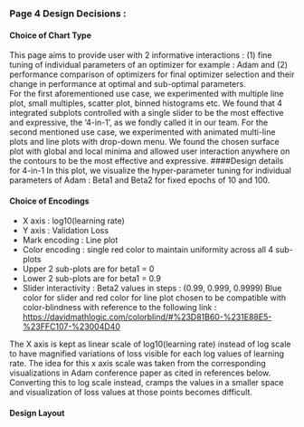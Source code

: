 
### Page 4 Design Decisions :

#### Choice of Chart Type
This page aims to provide user with 2 informative interactions : (1) fine tuning of individual parameters of an optimizer for example : Adam and (2) performance comparison of optimizers for final optimizer selection and their change in performance at optimal and sub-optimal parameters.  
For the first aforementioned use case, we experimented with multiple line plot, small multiples, scatter plot, binned histograms etc. We found that 4 integrated subplots controlled with a single slider to be the most effective and expressive, the ‘4-in-1’, as we fondly called it in our team. 
For the second mentioned use case, we experimented with animated multi-line plots and line plots with drop-down menu. We found the chosen surface plot with global and local minima and allowed user interaction anywhere on the contours to be the most effective and expressive. 
####Design details for 4-in-1
In this plot, we visualize the hyper-parameter tuning for individual parameters of Adam : Beta1 and Beta2 for fixed epochs of 10 and 100.

#### Choice of Encodings
-	X axis : log10(learning rate)
-	Y axis : Validation Loss
-	Mark encoding : Line plot
-	Color encoding : single red color to maintain uniformity across all 4 sub-plots
-	Upper 2 sub-plots are for beta1 = 0
-	Lower 2 sub-plots are for beta1 = 0.9
-	Slider interactivity : Beta2 values in steps : (0.99, 0.999, 0.9999)
Blue color for slider and red color for line plot chosen to be compatible with color-blindness with reference to the following link :
https://davidmathlogic.com/colorblind/#%23D81B60-%231E88E5-%23FFC107-%23004D40

The X axis is kept as linear scale of log10(learning rate) instead of log scale to have magnified variations of loss visible for each log values of learning rate. The idea for this x axis scale was taken from the corresponding visualizations in Adam conference paper as cited in references below. Converting this to log scale instead, cramps the values in a smaller space and visualization of loss values at those points becomes difficult. 

#### Design Layout



